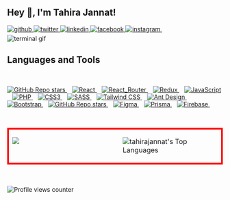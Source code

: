 ## Hey 👋, I'm Tahira Jannat!  
  

<a href="https://github.com/tahirajannat" target="_blank">
<img src=https://img.shields.io/badge/github-%2324292e.svg?&style=for-the-badge&logo=github&logoColor=white alt=github style="margin-bottom: 5px;" />
</a>
<a href="https://twitter.com/iamtahirajannat" target="_blank">
<img src=https://img.shields.io/badge/twitter-%2300acee.svg?&style=for-the-badge&logo=twitter&logoColor=white alt=twitter style="margin-bottom: 5px;" />
</a>
<a href="https://linkedin.com/in/tahirajannat" target="_blank">
<img src=https://img.shields.io/badge/linkedin-%231E77B5.svg?&style=for-the-badge&logo=linkedin&logoColor=white alt=linkedin style="margin-bottom: 5px;" />
</a>
<a href="https://www.facebook.com/iamtahirajannat" target="_blank">
<img src=https://img.shields.io/badge/facebook-%232E87FB.svg?&style=for-the-badge&logo=facebook&logoColor=white alt=facebook style="margin-bottom: 5px;" />
</a>
<a href="https://instagram.com/iamtahirajannat" target="_blank">
<img src=https://img.shields.io/badge/instagram-%23000000.svg?&style=for-the-badge&logo=instagram&logoColor=white alt=instagram style="margin-bottom: 5px;" />
</a>&nbsp;&nbsp; 

<br/> 

<img src="./terminal.gif" alt="terminal gif">
<!---
### Glad to see you here!  
A passionate Frontend Developer with a love for crafting exceptional user experiences.  Currently contributing to <a href='#'>WebAppick</a>. I bring designs to life with clean and semantic code, ensuring visually appealing and responsive web interfaces. Proficient in React.js, I leverage its component-based architecture to build robust and scalable applications. A fan of utility-first CSS frameworks, I use Tailwind CSS to streamline styling, ensuring a maintainable and consistent design system. Exploring new trends and best practices in frontend development to stay ahead in this ever-evolving tech landscape.
<!---
### Fun Facts

<!---

- 😄 Pronouns: Taa-hi-rah jan-nat
- ⚡ Fun fact: I believe that good design enhances the overall user experience!

Let's code and create delightful user interfaces together! 💻✨
----->

## Languages and Tools  
<br />
<p =''>
 <a href="#">
  <img alt="GitHub Repo stars" src="https://img.shields.io/badge/HTML5-E34F26?style=for-the-badge&logo=html5&logoColor=white">
</a>&nbsp;&nbsp;
 <a href="">
    <img alt="React" src="https://img.shields.io/badge/React-20232A?style=for-the-badge&logo=react&logoColor=61DAFB" />        
  </a>&nbsp;&nbsp;
 <a href="">
    <img alt="React_Router" src="https://img.shields.io/badge/React_Router-CA4245?style=for-the-badge&logo=react-router&logoColor=white" />        
  </a>&nbsp;&nbsp;
  <a href="#">
  <img alt="Redux" src="https://img.shields.io/badge/Redux-593D88?style=for-the-badge&logo=redux&logoColor=white">
</a>&nbsp;&nbsp;
   <a href="#">
  <img alt="JavaScript" src="https://img.shields.io/badge/JavaScript-323330?style=for-the-badge&logo=javascript&logoColor=F7DF1E">
</a>&nbsp;&nbsp;
      <a href="#">
  <img alt="PHP" src="https://img.shields.io/badge/PHP-777BB4?style=for-the-badge&logo=php&logoColor=white">
</a>&nbsp;&nbsp;
     <a href="#">
  <img alt="CSS3" src="https://img.shields.io/badge/CSS3-1572B6?style=for-the-badge&logo=css3&logoColor=white">
</a>&nbsp;&nbsp;
     <a href="#">
  <img alt="SASS" src="https://img.shields.io/badge/Sass-CC6699?style=for-the-badge&logo=sass&logoColor=white">
</a>&nbsp;&nbsp;
<a href="#">
  <img alt="Tailwind CSS" src="https://img.shields.io/badge/Tailwind_CSS-38B2AC?style=for-the-badge&logo=tailwind-css&logoColor=white">
</a>&nbsp;&nbsp;
<a href="#">
  <img alt="Ant Design" src="https://img.shields.io/badge/Ant%20Design-1890FF?style=for-the-badge&logo=antdesign&logoColor=white">
</a>&nbsp;&nbsp;
 <a href="#">
  <img alt="Bootstrap" src="https://img.shields.io/badge/Bootstrap-563D7C?style=for-the-badge&logo=bootstrap&logoColor=white">
</a>&nbsp;&nbsp;
      <a href="#">
  <img alt="GitHub Repo stars" src="https://img.shields.io/badge/Wordpress-21759B?style=for-the-badge&logo=wordpress&logoColor=white">
</a>&nbsp;&nbsp;
     <a href="#">
  <img alt="Figma" src="https://img.shields.io/badge/Figma-F24E1E?style=for-the-badge&logo=figma&logoColor=white">    
</a>&nbsp;&nbsp;
    <a href="#">
  <img alt="Prisma" src="https://img.shields.io/badge/Prisma-3982CE?style=for-the-badge&logo=Prisma&logoColor=white">
</a>&nbsp;&nbsp;
      <a href="#">
  <img alt="Firebase" src="https://img.shields.io/badge/firebase-ffca28?style=for-the-badge&logo=firebase&logoColor=black">
</a>&nbsp;&nbsp;
</p>
<br/>  

<table border="0" style="border: 1px solid red"><tr  style="border: 3px solid red" width="100%"><td border="0" valign="top" width="52%">  
  
 [![](https://github-readme-streak-stats.herokuapp.com?user=TahiraJannat&background=000000&border=FF9707&stroke=EBD84D&ring=FF9707&fire=FF9707&currStreakNum=FF9707&sideNums=60EBBE&currStreakLabel=EBEBEB&sideLabels=FF9707&dates=EBEBEB&excludeDaysLabel=D2EB10)](https://git.io/streak-stats)
</td><td valign="top" width="48%">

![tahirajannat's Top Languages](https://github-readme-stats.vercel.app/api/top-langs/?username=tahirajannat&theme=blue-green&show_icons=true&hide_border=false&layout=compact)</td></tr></table>  
<br />
![Profile views counter](https://komarev.com/ghpvc/?username=TahiraJannat&&style=flat-square)  

<!---


## Github Stats  
<table><tr><td valign="top" width="50%">

<div align="center"><img src="https://github-readme-stats.vercel.app/api?username=TahiraJannat&show_icons=true&count_private=true&hide_border=true" align="center" /></div>

</td><td valign="top" width="50%">

<div align="center"><img src="https://github-readme-stats.vercel.app/api/top-langs/?username=TahiraJannat&hide_border=true&layout=compact" align="center" /></div>

</td></tr></table>  

<br/>  


  

<br/>  

<div align="center">Generated using <a href="https://profilinator.rishav.dev/" target="_blank">Github Profilinator</a></div>


![TahiraJannat's Stats](https://github-readme-stats.vercel.app/api?username=TahiraJannat&theme=vue-dark&show_icons=true&hide_border=true&count_private=true)
![TahiraJannat's Streak](https://github-readme-streak-stats.herokuapp.com/?user=TahiraJannat&theme=vue-dark&hide_border=true)
![TahiraJannat's Top Languages](https://github-readme-stats.vercel.app/api/top-langs/?username=TahiraJannat&theme=vue-dark&show_icons=true&hide_border=true&layout=compact)

-->
